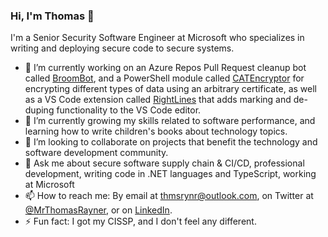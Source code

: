 ### Hi, I'm Thomas 👋

I'm a Senior Security Software Engineer at Microsoft who specializes in writing and deploying secure code to secure systems.

- 🔭 I’m currently working on an Azure Repos Pull Request cleanup bot called [BroomBot](https://github.com/thomasrayner/BroomBot), and a PowerShell module called [CATEncryptor](https://github.com/thomasrayner/CATEncryptor) for encrypting different types of data using an arbitrary certificate, as well as a VS Code extension called [RightLines](https://github.com/thomasrayner/rightlines) that adds marking and de-duping functionality to the VS Code editor.
- 🌱 I’m currently growing my skills related to software performance, and learning how to write children's books about technology topics.
- 👯 I’m looking to collaborate on projects that benefit the technology and software development community.
- 💬 Ask me about secure software supply chain & CI/CD, professional development, writing code in .NET languages and TypeScript, working at Microsoft
- 📫 How to reach me: By email at [thmsrynr@outlook.com](mailto:thmsrynr@outlook.com), on Twitter at [@MrThomasRayner](https://twitter.com/MrThomasRayner), or on [LinkedIn](linkedin.com/in/thomasrayner).
- ⚡ Fun fact: I got my CISSP, and I don't feel any different.
